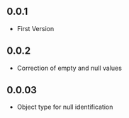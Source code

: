 ## 0.0.1

* First Version

## 0.0.2

* Correction of empty and null values

## 0.0.03 

* Object type for null identification